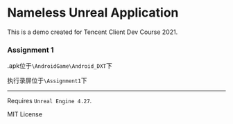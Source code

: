 # Nameless Unreal Application

This is a demo created for Tencent Client Dev Course 2021.

### Assignment 1

.apk位于`\AndroidGame\Android_DXT`下

执行录屏位于`\Assignment1`下

---

Requires `Unreal Engine 4.27`.

MIT License

